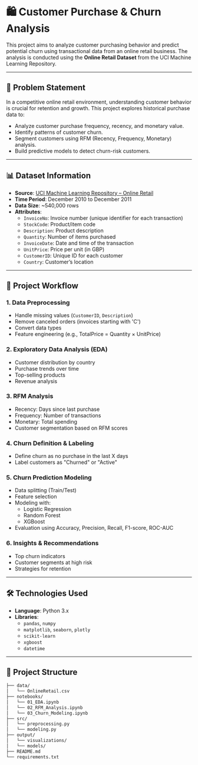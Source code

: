 # 🛍️ Customer Purchase & Churn Analysis

This project aims to analyze customer purchasing behavior and predict potential churn using transactional data from an online retail business. The analysis is conducted using the **Online Retail Dataset** from the UCI Machine Learning Repository.

---

## 📌 Problem Statement

In a competitive online retail environment, understanding customer behavior is crucial for retention and growth. This project explores historical purchase data to:

- Analyze customer purchase frequency, recency, and monetary value.
- Identify patterns of customer churn.
- Segment customers using RFM (Recency, Frequency, Monetary) analysis.
- Build predictive models to detect churn-risk customers.

---

## 📊 Dataset Information

- **Source**: [UCI Machine Learning Repository – Online Retail](https://archive.ics.uci.edu/ml/datasets/online+retail)
- **Time Period**: December 2010 to December 2011
- **Data Size**: ~540,000 rows
- **Attributes**:
  - `InvoiceNo`: Invoice number (unique identifier for each transaction)
  - `StockCode`: Product/item code
  - `Description`: Product description
  - `Quantity`: Number of items purchased
  - `InvoiceDate`: Date and time of the transaction
  - `UnitPrice`: Price per unit (in GBP)
  - `CustomerID`: Unique ID for each customer
  - `Country`: Customer’s location

---

## 🧠 Project Workflow

### 1. Data Preprocessing
- Handle missing values (`CustomerID`, `Description`)
- Remove canceled orders (invoices starting with 'C')
- Convert data types
- Feature engineering (e.g., TotalPrice = Quantity × UnitPrice)

### 2. Exploratory Data Analysis (EDA)
- Customer distribution by country
- Purchase trends over time
- Top-selling products
- Revenue analysis

### 3. RFM Analysis
- Recency: Days since last purchase
- Frequency: Number of transactions
- Monetary: Total spending
- Customer segmentation based on RFM scores

### 4. Churn Definition & Labeling
- Define churn as no purchase in the last X days
- Label customers as "Churned" or "Active"

### 5. Churn Prediction Modeling
- Data splitting (Train/Test)
- Feature selection
- Modeling with:
  - Logistic Regression
  - Random Forest
  - XGBoost
- Evaluation using Accuracy, Precision, Recall, F1-score, ROC-AUC

### 6. Insights & Recommendations
- Top churn indicators
- Customer segments at high risk
- Strategies for retention

---

## 🛠️ Technologies Used

- **Language**: Python 3.x
- **Libraries**:
  - `pandas`, `numpy`
  - `matplotlib`, `seaborn`, `plotly`
  - `scikit-learn`
  - `xgboost`
  - `datetime`

---

## 📁 Project Structure

```bash
├── data/
│   └── OnlineRetail.csv
├── notebooks/
│   └── 01_EDA.ipynb
│   └── 02_RFM_Analysis.ipynb
│   └── 03_Churn_Modeling.ipynb
├── src/
│   └── preprocessing.py
│   └── modeling.py
├── output/
│   └── visualizations/
│   └── models/
├── README.md
└── requirements.txt
